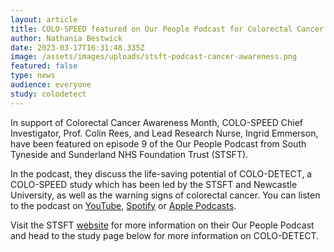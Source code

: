 ```yaml
---
layout: article
title: COLO-SPEED featured on Our People Podcast for Colorectal Cancer Awareness Month
author: Nathania Bestwick
date: 2023-03-17T16:31:48.335Z
image: /assets/images/uploads/stsft-podcast-cancer-awareness.png
featured: false
type: news
audience: everyone
study: colodetect
---
```

I﻿n support of Colorectal Cancer Awareness Month, COLO-SPEED Chief Investigator, Prof. Colin Rees, and Lead Research Nurse, Ingrid Emmerson, have been featured on episode 9 of the Our People Podcast from South Tyneside and Sunderland NHS Foundation Trust (STSFT).

In the podcast, they discuss t﻿he l﻿ife-saving potential of COLO-DETECT, a COLO-SPEED study which has been led by the STSFT and Newcastle University, a﻿s well as the warning signs of colorectal cancer. You can listen to the podcast on [YouTube](https://bit.ly/3Jm2kx6), [Spotify](https://bit.ly/40bILhU) or [Apple Podcasts](https://apple.co/407kJVc).

V﻿isit the STSFT [website](https://www.stsft.nhs.uk/news/our-people-podcast) for more information on their Our People Podcast and head to the study page below for more information on COLO-DETECT.